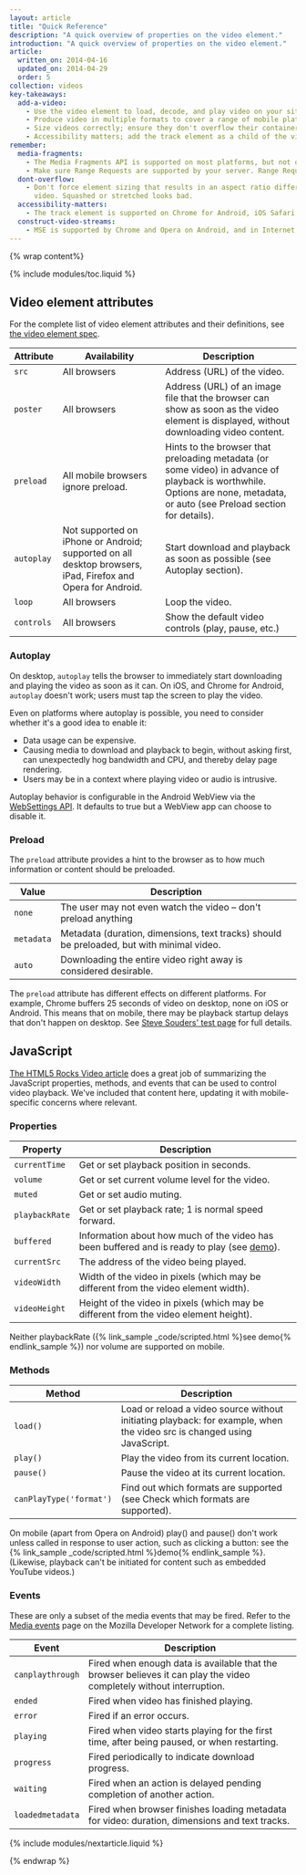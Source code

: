 ```yaml
---
layout: article
title: "Quick Reference"
description: "A quick overview of properties on the video element."
introduction: "A quick overview of properties on the video element."
article:
  written_on: 2014-04-16
  updated_on: 2014-04-29
  order: 5
collection: videos
key-takeaways:
  add-a-video:
    - Use the video element to load, decode, and play video on your site.
    - Produce video in multiple formats to cover a range of mobile platforms.
    - Size videos correctly; ensure they don't overflow their containers.
    - Accessibility matters; add the track element as a child of the video element.
remember:
  media-fragments:
    - The Media Fragments API is supported on most platforms, but not on iOS.
    - Make sure Range Requests are supported by your server. Range Requests are enabled by default on most servers, but some hosting services may turn them off.
  dont-overflow:
    - Don't force element sizing that results in an aspect ratio different from the original
      video. Squashed or stretched looks bad.
  accessibility-matters:
    - The track element is supported on Chrome for Android, iOS Safari, and all current browsers on desktop except Firefox (see <a href="http://caniuse.com/track" title="Track element support status">caniuse.com/track</a>). There are several polyfills available too. We recommend <a href='//www.delphiki.com/html5/playr/' title='Playr track element polyfill'>Playr</a> or <a href='//captionatorjs.com/' title='Captionator track'>Captionator</a>.
  construct-video-streams:
    - MSE is supported by Chrome and Opera on Android, and in Internet Explorer 11 and Chrome for desktop, with support planned for <a href='http://wiki.mozilla.org/Platform/MediaSourceExtensions' title='Firefox Media Source Extensions implementation timeline'>Firefox</a>.
---
```


{% wrap content%}

{% include modules/toc.liquid %}

<style>

  img, video, object {
    max-width: 100%;
  }

  img.center {
    display: block;
    margin-left: auto;
    margin-right: auto;
  }

</style>

## Video element attributes

For the complete list of video element attributes and their definitions,
see [the video element spec](//www.w3.org/TR/html5/embedded-content-0.html#the-video-element).

<table class="table">
  <thead>
      <th>Attribute</th>
      <th>Availability</th>
      <th>Description</th>
  </thead>
  <tbody>
    <tr>
      <td data-th="Attribute"><code>src</code></td>
      <td data-th="Availability">All browsers</td>
      <td data-th="Description">Address (URL) of the video.</td>
    </tr>
    <tr>
      <td data-th="Attribute"><code>poster</code></td>
      <td data-th="Availability">All browsers</td>
      <td data-th="Description">Address (URL) of an image file that the browser can show as soon as the video element is displayed, without downloading video content.</td>
    </tr>
    <tr>
      <td data-th="Attribute"><code>preload</code></td>
      <td data-th="Availability">All mobile browsers ignore preload.</td>
      <td data-th="Description">Hints to the browser that preloading metadata (or some video) in advance of playback is worthwhile. Options are none, metadata, or auto (see Preload section for details). </td>
    </tr>
    <tr>
      <td data-th="Attribute"><code>autoplay</code></td>
      <td data-th="Availability">Not supported on iPhone or Android; supported on all desktop browsers, iPad, Firefox and Opera for Android.</td>
      <td data-th="Description">Start download and playback as soon as possible (see Autoplay section). </td>
    </tr>
    <tr>
      <td data-th="Attribute"><code>loop</code></td>
      <td data-th="Availability">All browsers</td>
      <td data-th="Description">Loop the video.</td>
    </tr>
    <tr>
      <td data-th="Attribute"><code>controls</code></td>
      <td data-th="Availability">All browsers</td>
      <td data-th="Description">Show the default video controls (play, pause, etc.)</td>
    </tr>
  </tbody>
</table>

### Autoplay

On desktop, `autoplay` tells the browser to immediately start downloading and
playing the video as soon as it can. On iOS, and Chrome for Android, `autoplay`
doesn't work; users must tap the screen to play the video.

Even on platforms where autoplay is possible, you need to consider whether
it's a good idea to enable it:

* Data usage can be expensive.
* Causing media to download and playback to begin, without asking first, can
  unexpectedly hog bandwidth and CPU, and thereby delay page rendering.
* Users may be in a context where playing video or audio is intrusive.

Autoplay behavior is configurable in the Android WebView via the
[WebSettings API](//developer.android.com/reference/android/webkit/WebSettings.html#setMediaPlaybackRequiresUserGesture(boolean)).
It defaults to true but a WebView app can choose to disable it.

### Preload

The `preload` attribute provides a hint to the browser as to how much
information or content should be preloaded.

<table>
  <thead>
    <tr>
      <th>Value</th>
      <th>Description</th>
    </tr>
  </thead>
  <tbody>
    <tr>
      <td data-th="Value"><code>none</code></td>
      <td data-th="Description">The user may not even watch the video &ndash; don't preload anything</td>
    </tr>
    <tr>
      <td data-th="Value"><code>metadata</code></td>
      <td data-th="Description">Metadata (duration, dimensions, text tracks) should be preloaded, but with minimal video.</td>
    </tr>
    <tr>
      <td data-th="Value"><code>auto</code></td>
      <td data-th="Description">Downloading the entire video right away is considered desirable.</td>
    </tr>
  </tbody>
</table>

The `preload` attribute has different effects on different platforms.
For example, Chrome buffers 25 seconds of video on desktop, none on iOS or
Android. This means that on mobile, there may be playback startup delays
that don't happen on desktop. See [Steve Souders' test page](//stevesouders.com/tests/mediaevents.php)
for full details.

## JavaScript

[The HTML5 Rocks Video article](//www.html5rocks.com/en/tutorials/video/basics/#toc-javascript)
does a great job of summarizing the JavaScript properties, methods, and events
that can be used to control video playback. We've included that content here,
updating it with mobile-specific concerns where relevant.

### Properties

<table class="table">
  <thead>
    <th>Property</th>
    <th>Description</th>
  </thead>
  <tbody>
    <tr>
      <td data-th="Property"><code>currentTime</code></td>
      <td data-th="Description">Get or set playback position in seconds.</td>
    </tr>
    <tr>
      <td data-th="Property"><code>volume</code></td>
      <td data-th="Description">Get or set current volume level for the video.</td>
    </tr>
    <tr>
      <td data-th="Property"><code>muted</code></td>
      <td data-th="Description">Get or set audio muting.</td>
    </tr>
    <tr>
      <td data-th="Property"><code>playbackRate</code></td>
      <td data-th="Description">Get or set playback rate; 1 is normal speed forward.</td>
    </tr>
    <tr>
      <td data-th="Property"><code>buffered</code></td>
      <td data-th="Description">Information about how much of the video has been buffered and is ready to play (see <a href="http://people.mozilla.org/~cpearce/buffered-demo.html" title="Demo displaying amount of buffered video in a canvas element">demo</a>).</td>
    </tr>
    <tr>
      <td data-th="Property"><code>currentSrc</code></td>
      <td data-th="Description">The address of the video being played.</td>
    </tr>
    <tr>
      <td data-th="Property"><code>videoWidth</code></td>
      <td data-th="Description">Width of the video in pixels (which may be different from the video element width).</td>
    </tr>
    <tr>
      <td data-th="Property"><code>videoHeight</code></td>
      <td data-th="Description">Height of the video in pixels (which may be different from the video element height).</td>
    </tr>
  </tbody>
</table>

Neither playbackRate ({% link_sample _code/scripted.html %}see demo{% endlink_sample %}) nor volume are supported on mobile.

### Methods

<table class="table">
  <thead>
    <th>Method</th>
    <th>Description</th>
  </thead>
  <tbody>
    <tr>
      <td data-th="Method"><code>load()</code></td>
      <td data-th="Description">Load or reload a video source without initiating playback: for example, when the video src is changed using JavaScript.</td>
    </tr>
    <tr>
      <td data-th="Method"><code>play()</code></td>
      <td data-th="Description">Play the video from its current location.</td>
    </tr>
    <tr>
      <td data-th="Method"><code>pause()</code></td>
      <td data-th="Description">Pause the video at its current location.</td>
    </tr>
    <tr>
      <td data-th="Method"><code>canPlayType('format')</code></td>
      <td data-th="Description">Find out which formats are supported (see Check which formats are supported).</td>
    </tr>
  </tbody>
</table>

On mobile (apart from Opera on Android) play() and pause() don't work unless
called in response to user action, such as clicking a button: see the {% link_sample _code/scripted.html %}demo{% endlink_sample %}. (Likewise, playback can't be initiated for content such as embedded YouTube videos.)

### Events

These are only a subset of the media events that may be fired. Refer to
the [Media events](//developer.mozilla.org/docs/Web/Guide/Events/Media_events)
page on the Mozilla Developer Network for a complete listing.

<table class="table">
  <thead>
    <th>Event</th>
    <th>Description</th>
  </thead>
  <tbody>
    <tr>
      <td data-th="Event"><code>canplaythrough</code></td>
      <td data-th="Description">Fired when enough data is available that the browser believes it can play the video completely without interruption.</td>
    </tr>
    <tr>
      <td data-th="Event"><code>ended</code></td>
      <td data-th="Description">Fired when video has finished playing.</td>
    </tr>
    <tr>
      <td data-th="Event"><code>error</code></td>
      <td data-th="Description">Fired if an error occurs.</td>
    </tr>
    <tr>
      <td data-th="Event"><code>playing</code></td>
      <td data-th="Description">Fired when video starts playing for the first time, after being paused, or when restarting.</td>
    </tr>
    <tr>
      <td data-th="Event"><code>progress</code></td>
      <td data-th="Description">Fired periodically to indicate download progress.</td>
    </tr>
    <tr>
      <td data-th="Event"><code>waiting</code></td>
      <td data-th="Description">Fired when an action is delayed pending completion of another action.</td>
    </tr>
    <tr>
      <td data-th="Event"><code>loadedmetadata</code></td>
      <td data-th="Description">Fired when browser finishes loading metadata for video: duration, dimensions and text tracks.</td>
    </tr>
  </tbody>
</table>

{% include modules/nextarticle.liquid %}

{% endwrap %}
